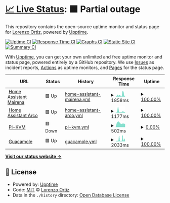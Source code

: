 # [📈 Live Status](https://demo.upptime.js.org): <!--live status--> **🟧 Partial outage**

This repository contains the open-source uptime monitor and status page for [Lorenzo Ortiz](https://demo.upptime.js.org), powered by [Upptime](https://github.com/upptime/upptime).

[![Uptime CI](https://github.com/Infinitte/upptime/workflows/Uptime%20CI/badge.svg)](https://github.com/Infinitte/upptime/actions?query=workflow%3A%22Uptime+CI%22)
[![Response Time CI](https://github.com/Infinitte/upptime/workflows/Response%20Time%20CI/badge.svg)](https://github.com/Infinitte/upptime/actions?query=workflow%3A%22Response+Time+CI%22)
[![Graphs CI](https://github.com/Infinitte/upptime/workflows/Graphs%20CI/badge.svg)](https://github.com/Infinitte/upptime/actions?query=workflow%3A%22Graphs+CI%22)
[![Static Site CI](https://github.com/Infinitte/upptime/workflows/Static%20Site%20CI/badge.svg)](https://github.com/Infinitte/upptime/actions?query=workflow%3A%22Static+Site+CI%22)
[![Summary CI](https://github.com/Infinitte/upptime/workflows/Summary%20CI/badge.svg)](https://github.com/Infinitte/upptime/actions?query=workflow%3A%22Summary+CI%22)

With [Upptime](https://upptime.js.org), you can get your own unlimited and free uptime monitor and status page, powered entirely by a GitHub repository. We use [Issues](https://github.com/Infinitte/upptime/issues) as incident reports, [Actions](https://github.com/Infinitte/upptime/actions) as uptime monitors, and [Pages](https://demo.upptime.js.org) for the status page.

<!--start: status pages-->
<!-- This summary is generated by Upptime (https://github.com/upptime/upptime) -->
<!-- Do not edit this manually, your changes will be overwritten -->
<!-- prettier-ignore -->
| URL | Status | History | Response Time | Uptime |
| --- | ------ | ------- | ------------- | ------ |
| <img alt="" src="https://icons.duckduckgo.com/ip3/kabble.duckdns.org.ico" height="13"> [Home Assistant Mairena](https://kabble.duckdns.org/) | 🟩 Up | [home-assistant-mairena.yml](https://github.com/Infinitte/upptime/commits/HEAD/history/home-assistant-mairena.yml) | <details><summary><img alt="Response time graph" src="./graphs/home-assistant-mairena/response-time-week.png" height="20"> 1858ms</summary><br><a href="https://Infinitte.github.io/upptime/history/home-assistant-mairena"><img alt="Response time 2007" src="https://img.shields.io/endpoint?url=https%3A%2F%2Fraw.githubusercontent.com%2FInfinitte%2Fupptime%2FHEAD%2Fapi%2Fhome-assistant-mairena%2Fresponse-time.json"></a><br><a href="https://Infinitte.github.io/upptime/history/home-assistant-mairena"><img alt="24-hour response time 564" src="https://img.shields.io/endpoint?url=https%3A%2F%2Fraw.githubusercontent.com%2FInfinitte%2Fupptime%2FHEAD%2Fapi%2Fhome-assistant-mairena%2Fresponse-time-day.json"></a><br><a href="https://Infinitte.github.io/upptime/history/home-assistant-mairena"><img alt="7-day response time 1858" src="https://img.shields.io/endpoint?url=https%3A%2F%2Fraw.githubusercontent.com%2FInfinitte%2Fupptime%2FHEAD%2Fapi%2Fhome-assistant-mairena%2Fresponse-time-week.json"></a><br><a href="https://Infinitte.github.io/upptime/history/home-assistant-mairena"><img alt="30-day response time 2577" src="https://img.shields.io/endpoint?url=https%3A%2F%2Fraw.githubusercontent.com%2FInfinitte%2Fupptime%2FHEAD%2Fapi%2Fhome-assistant-mairena%2Fresponse-time-month.json"></a><br><a href="https://Infinitte.github.io/upptime/history/home-assistant-mairena"><img alt="1-year response time 2088" src="https://img.shields.io/endpoint?url=https%3A%2F%2Fraw.githubusercontent.com%2FInfinitte%2Fupptime%2FHEAD%2Fapi%2Fhome-assistant-mairena%2Fresponse-time-year.json"></a></details> | <details><summary><a href="https://Infinitte.github.io/upptime/history/home-assistant-mairena">100.00%</a></summary><a href="https://Infinitte.github.io/upptime/history/home-assistant-mairena"><img alt="All-time uptime 98.52%" src="https://img.shields.io/endpoint?url=https%3A%2F%2Fraw.githubusercontent.com%2FInfinitte%2Fupptime%2FHEAD%2Fapi%2Fhome-assistant-mairena%2Fuptime.json"></a><br><a href="https://Infinitte.github.io/upptime/history/home-assistant-mairena"><img alt="24-hour uptime 100.00%" src="https://img.shields.io/endpoint?url=https%3A%2F%2Fraw.githubusercontent.com%2FInfinitte%2Fupptime%2FHEAD%2Fapi%2Fhome-assistant-mairena%2Fuptime-day.json"></a><br><a href="https://Infinitte.github.io/upptime/history/home-assistant-mairena"><img alt="7-day uptime 100.00%" src="https://img.shields.io/endpoint?url=https%3A%2F%2Fraw.githubusercontent.com%2FInfinitte%2Fupptime%2FHEAD%2Fapi%2Fhome-assistant-mairena%2Fuptime-week.json"></a><br><a href="https://Infinitte.github.io/upptime/history/home-assistant-mairena"><img alt="30-day uptime 83.93%" src="https://img.shields.io/endpoint?url=https%3A%2F%2Fraw.githubusercontent.com%2FInfinitte%2Fupptime%2FHEAD%2Fapi%2Fhome-assistant-mairena%2Fuptime-month.json"></a><br><a href="https://Infinitte.github.io/upptime/history/home-assistant-mairena"><img alt="1-year uptime 97.89%" src="https://img.shields.io/endpoint?url=https%3A%2F%2Fraw.githubusercontent.com%2FInfinitte%2Fupptime%2FHEAD%2Fapi%2Fhome-assistant-mairena%2Fuptime-year.json"></a></details>
| <img alt="" src="https://icons.duckduckgo.com/ip3/peque.duckdns.org.ico" height="13"> [Home Assistant Arco](https://peque.duckdns.org/) | 🟩 Up | [home-assistant-arco.yml](https://github.com/Infinitte/upptime/commits/HEAD/history/home-assistant-arco.yml) | <details><summary><img alt="Response time graph" src="./graphs/home-assistant-arco/response-time-week.png" height="20"> 1177ms</summary><br><a href="https://Infinitte.github.io/upptime/history/home-assistant-arco"><img alt="Response time 2034" src="https://img.shields.io/endpoint?url=https%3A%2F%2Fraw.githubusercontent.com%2FInfinitte%2Fupptime%2FHEAD%2Fapi%2Fhome-assistant-arco%2Fresponse-time.json"></a><br><a href="https://Infinitte.github.io/upptime/history/home-assistant-arco"><img alt="24-hour response time 542" src="https://img.shields.io/endpoint?url=https%3A%2F%2Fraw.githubusercontent.com%2FInfinitte%2Fupptime%2FHEAD%2Fapi%2Fhome-assistant-arco%2Fresponse-time-day.json"></a><br><a href="https://Infinitte.github.io/upptime/history/home-assistant-arco"><img alt="7-day response time 1177" src="https://img.shields.io/endpoint?url=https%3A%2F%2Fraw.githubusercontent.com%2FInfinitte%2Fupptime%2FHEAD%2Fapi%2Fhome-assistant-arco%2Fresponse-time-week.json"></a><br><a href="https://Infinitte.github.io/upptime/history/home-assistant-arco"><img alt="30-day response time 2135" src="https://img.shields.io/endpoint?url=https%3A%2F%2Fraw.githubusercontent.com%2FInfinitte%2Fupptime%2FHEAD%2Fapi%2Fhome-assistant-arco%2Fresponse-time-month.json"></a><br><a href="https://Infinitte.github.io/upptime/history/home-assistant-arco"><img alt="1-year response time 2326" src="https://img.shields.io/endpoint?url=https%3A%2F%2Fraw.githubusercontent.com%2FInfinitte%2Fupptime%2FHEAD%2Fapi%2Fhome-assistant-arco%2Fresponse-time-year.json"></a></details> | <details><summary><a href="https://Infinitte.github.io/upptime/history/home-assistant-arco">100.00%</a></summary><a href="https://Infinitte.github.io/upptime/history/home-assistant-arco"><img alt="All-time uptime 46.89%" src="https://img.shields.io/endpoint?url=https%3A%2F%2Fraw.githubusercontent.com%2FInfinitte%2Fupptime%2FHEAD%2Fapi%2Fhome-assistant-arco%2Fuptime.json"></a><br><a href="https://Infinitte.github.io/upptime/history/home-assistant-arco"><img alt="24-hour uptime 100.00%" src="https://img.shields.io/endpoint?url=https%3A%2F%2Fraw.githubusercontent.com%2FInfinitte%2Fupptime%2FHEAD%2Fapi%2Fhome-assistant-arco%2Fuptime-day.json"></a><br><a href="https://Infinitte.github.io/upptime/history/home-assistant-arco"><img alt="7-day uptime 100.00%" src="https://img.shields.io/endpoint?url=https%3A%2F%2Fraw.githubusercontent.com%2FInfinitte%2Fupptime%2FHEAD%2Fapi%2Fhome-assistant-arco%2Fuptime-week.json"></a><br><a href="https://Infinitte.github.io/upptime/history/home-assistant-arco"><img alt="30-day uptime 82.79%" src="https://img.shields.io/endpoint?url=https%3A%2F%2Fraw.githubusercontent.com%2FInfinitte%2Fupptime%2FHEAD%2Fapi%2Fhome-assistant-arco%2Fuptime-month.json"></a><br><a href="https://Infinitte.github.io/upptime/history/home-assistant-arco"><img alt="1-year uptime 31.15%" src="https://img.shields.io/endpoint?url=https%3A%2F%2Fraw.githubusercontent.com%2FInfinitte%2Fupptime%2FHEAD%2Fapi%2Fhome-assistant-arco%2Fuptime-year.json"></a></details>
| <img alt="" src="https://icons.duckduckgo.com/ip3/pikvm.kabble.duckdns.org.ico" height="13"> [Pi-KVM](https://pikvm.kabble.duckdns.org) | 🟥 Down | [pi-kvm.yml](https://github.com/Infinitte/upptime/commits/HEAD/history/pi-kvm.yml) | <details><summary><img alt="Response time graph" src="./graphs/pi-kvm/response-time-week.png" height="20"> 502ms</summary><br><a href="https://Infinitte.github.io/upptime/history/pi-kvm"><img alt="Response time 1439" src="https://img.shields.io/endpoint?url=https%3A%2F%2Fraw.githubusercontent.com%2FInfinitte%2Fupptime%2FHEAD%2Fapi%2Fpi-kvm%2Fresponse-time.json"></a><br><a href="https://Infinitte.github.io/upptime/history/pi-kvm"><img alt="24-hour response time 389" src="https://img.shields.io/endpoint?url=https%3A%2F%2Fraw.githubusercontent.com%2FInfinitte%2Fupptime%2FHEAD%2Fapi%2Fpi-kvm%2Fresponse-time-day.json"></a><br><a href="https://Infinitte.github.io/upptime/history/pi-kvm"><img alt="7-day response time 502" src="https://img.shields.io/endpoint?url=https%3A%2F%2Fraw.githubusercontent.com%2FInfinitte%2Fupptime%2FHEAD%2Fapi%2Fpi-kvm%2Fresponse-time-week.json"></a><br><a href="https://Infinitte.github.io/upptime/history/pi-kvm"><img alt="30-day response time 998" src="https://img.shields.io/endpoint?url=https%3A%2F%2Fraw.githubusercontent.com%2FInfinitte%2Fupptime%2FHEAD%2Fapi%2Fpi-kvm%2Fresponse-time-month.json"></a><br><a href="https://Infinitte.github.io/upptime/history/pi-kvm"><img alt="1-year response time 1233" src="https://img.shields.io/endpoint?url=https%3A%2F%2Fraw.githubusercontent.com%2FInfinitte%2Fupptime%2FHEAD%2Fapi%2Fpi-kvm%2Fresponse-time-year.json"></a></details> | <details><summary><a href="https://Infinitte.github.io/upptime/history/pi-kvm">0.00%</a></summary><a href="https://Infinitte.github.io/upptime/history/pi-kvm"><img alt="All-time uptime 41.24%" src="https://img.shields.io/endpoint?url=https%3A%2F%2Fraw.githubusercontent.com%2FInfinitte%2Fupptime%2FHEAD%2Fapi%2Fpi-kvm%2Fuptime.json"></a><br><a href="https://Infinitte.github.io/upptime/history/pi-kvm"><img alt="24-hour uptime 0.00%" src="https://img.shields.io/endpoint?url=https%3A%2F%2Fraw.githubusercontent.com%2FInfinitte%2Fupptime%2FHEAD%2Fapi%2Fpi-kvm%2Fuptime-day.json"></a><br><a href="https://Infinitte.github.io/upptime/history/pi-kvm"><img alt="7-day uptime 0.00%" src="https://img.shields.io/endpoint?url=https%3A%2F%2Fraw.githubusercontent.com%2FInfinitte%2Fupptime%2FHEAD%2Fapi%2Fpi-kvm%2Fuptime-week.json"></a><br><a href="https://Infinitte.github.io/upptime/history/pi-kvm"><img alt="30-day uptime 0.00%" src="https://img.shields.io/endpoint?url=https%3A%2F%2Fraw.githubusercontent.com%2FInfinitte%2Fupptime%2FHEAD%2Fapi%2Fpi-kvm%2Fuptime-month.json"></a><br><a href="https://Infinitte.github.io/upptime/history/pi-kvm"><img alt="1-year uptime 15.98%" src="https://img.shields.io/endpoint?url=https%3A%2F%2Fraw.githubusercontent.com%2FInfinitte%2Fupptime%2FHEAD%2Fapi%2Fpi-kvm%2Fuptime-year.json"></a></details>
| <img alt="" src="https://icons.duckduckgo.com/ip3/guacamole.kabble.duckdns.org.ico" height="13"> [Guacamole](https://guacamole.kabble.duckdns.org/#/) | 🟩 Up | [guacamole.yml](https://github.com/Infinitte/upptime/commits/HEAD/history/guacamole.yml) | <details><summary><img alt="Response time graph" src="./graphs/guacamole/response-time-week.png" height="20"> 2033ms</summary><br><a href="https://Infinitte.github.io/upptime/history/guacamole"><img alt="Response time 1666" src="https://img.shields.io/endpoint?url=https%3A%2F%2Fraw.githubusercontent.com%2FInfinitte%2Fupptime%2FHEAD%2Fapi%2Fguacamole%2Fresponse-time.json"></a><br><a href="https://Infinitte.github.io/upptime/history/guacamole"><img alt="24-hour response time 1936" src="https://img.shields.io/endpoint?url=https%3A%2F%2Fraw.githubusercontent.com%2FInfinitte%2Fupptime%2FHEAD%2Fapi%2Fguacamole%2Fresponse-time-day.json"></a><br><a href="https://Infinitte.github.io/upptime/history/guacamole"><img alt="7-day response time 2033" src="https://img.shields.io/endpoint?url=https%3A%2F%2Fraw.githubusercontent.com%2FInfinitte%2Fupptime%2FHEAD%2Fapi%2Fguacamole%2Fresponse-time-week.json"></a><br><a href="https://Infinitte.github.io/upptime/history/guacamole"><img alt="30-day response time 2808" src="https://img.shields.io/endpoint?url=https%3A%2F%2Fraw.githubusercontent.com%2FInfinitte%2Fupptime%2FHEAD%2Fapi%2Fguacamole%2Fresponse-time-month.json"></a><br><a href="https://Infinitte.github.io/upptime/history/guacamole"><img alt="1-year response time 1719" src="https://img.shields.io/endpoint?url=https%3A%2F%2Fraw.githubusercontent.com%2FInfinitte%2Fupptime%2FHEAD%2Fapi%2Fguacamole%2Fresponse-time-year.json"></a></details> | <details><summary><a href="https://Infinitte.github.io/upptime/history/guacamole">100.00%</a></summary><a href="https://Infinitte.github.io/upptime/history/guacamole"><img alt="All-time uptime 93.70%" src="https://img.shields.io/endpoint?url=https%3A%2F%2Fraw.githubusercontent.com%2FInfinitte%2Fupptime%2FHEAD%2Fapi%2Fguacamole%2Fuptime.json"></a><br><a href="https://Infinitte.github.io/upptime/history/guacamole"><img alt="24-hour uptime 100.00%" src="https://img.shields.io/endpoint?url=https%3A%2F%2Fraw.githubusercontent.com%2FInfinitte%2Fupptime%2FHEAD%2Fapi%2Fguacamole%2Fuptime-day.json"></a><br><a href="https://Infinitte.github.io/upptime/history/guacamole"><img alt="7-day uptime 100.00%" src="https://img.shields.io/endpoint?url=https%3A%2F%2Fraw.githubusercontent.com%2FInfinitte%2Fupptime%2FHEAD%2Fapi%2Fguacamole%2Fuptime-week.json"></a><br><a href="https://Infinitte.github.io/upptime/history/guacamole"><img alt="30-day uptime 83.93%" src="https://img.shields.io/endpoint?url=https%3A%2F%2Fraw.githubusercontent.com%2FInfinitte%2Fupptime%2FHEAD%2Fapi%2Fguacamole%2Fuptime-month.json"></a><br><a href="https://Infinitte.github.io/upptime/history/guacamole"><img alt="1-year uptime 90.60%" src="https://img.shields.io/endpoint?url=https%3A%2F%2Fraw.githubusercontent.com%2FInfinitte%2Fupptime%2FHEAD%2Fapi%2Fguacamole%2Fuptime-year.json"></a></details>

<!--end: status pages-->

[**Visit our status website →**](https://demo.upptime.js.org)

## 📄 License

- Powered by: [Upptime](https://github.com/upptime/upptime)
- Code: [MIT](./LICENSE) © [Lorenzo Ortiz](https://demo.upptime.js.org)
- Data in the `./history` directory: [Open Database License](https://opendatacommons.org/licenses/odbl/1-0/)

